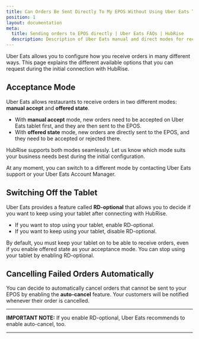 ```yaml
---
title: Can Orders Be Sent Directly To My EPOS Without Using Uber Eats Tablets?
position: 1
layout: documentation
meta:
  title: Sending orders to EPOS directly | Uber Eats FAQs | HubRise
  description: Description of Uber Eats manual and direct modes for receiving orders, and instructions on how to receive orders directly to the EPOS without confirming them on the Uber Eats tablets first.
---
```


Uber Eats allows you to configure how you receive orders in many different ways.
This page explains the different available options that you can request during the initial connection with HubRise.

## Acceptance Mode

Uber Eats allows restaurants to receive orders in two different modes: **manual accept** and **offered state**.

- With **manual accept** mode, new orders need to be accepted on Uber Eats tablet first, and they are then sent to the EPOS.
- With **offered state** mode, new orders are directly sent to the EPOS, and they need to be accepted or rejected there.

HubRise supports both modes seamlessly. Let us know which mode suits your business needs best during the initial configuration.

At any moment, you can switch to a different mode by contacting Uber Eats support or your Uber Eats Account Manager.

## Switching Off the Tablet

Uber Eats provides a feature called **RD-optional** that allows you to decide if you want to keep using your tablet after connecting with HubRise.

- If you want to stop using your tablet, enable RD-optional.
- If you want to keep using your tablet, disable RD-optional.

By default, you must keep your tablet on to be able to receive orders, even if you enable offered state as your acceptance mode. You can stop using your tablet by enabling RD-optional.

## Cancelling Failed Orders Automatically

You can decide to automatically cancel orders that cannot be sent to your EPOS by enabling the **auto-cancel** feature.
Your customers will be notified whenever their order is cancelled.

---

**IMPORTANT NOTE:** If you enable RD-optional, Uber Eats recommends to enable auto-cancel, too.

---
